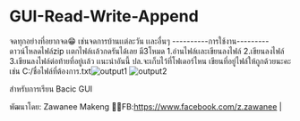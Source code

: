 # GUI-Read-Write-Append
จดทุกอย่างที่อยากจด😁
เช่นจดการบ้านเเต่ละวัน เเละอื่นๆ
----------การใช้งาน---------
ดาวน์โหลดไฟล์zip เเตกไฟล์เเล้วกดรันได้เลย
มี3โหมด
1.อ่านไฟล์เเละเขียนลงไฟล์
2.เขียนลงไฟล์ 
3.เขียนลงไฟล์ต่อท้ายที่อยู่เเล้ว  เเนะนำอันนี้
ปล.จะเก็บไว้ที่โฟเดอร์ไหน เขียนที่อยู่ไฟล์ให้ถูกด้วยนะคะ
เช่น C:/ชื่อไฟล์ที่ต้องการ.txt![output1](https://user-images.githubusercontent.com/89334887/149251416-3fbf5b7b-ce0f-4c87-87e1-3f5851daa2dc.png)
![output2](https://user-images.githubusercontent.com/89334887/149251424-72cea3a9-1abe-4d66-b375-0d12a93dbd35.png)

สำหรับการเรียน Bacic GUI

พัฒนาโดย: Zawanee Makeng
👩‍💻FB:https://www.facebook.com/z.zawanee |
